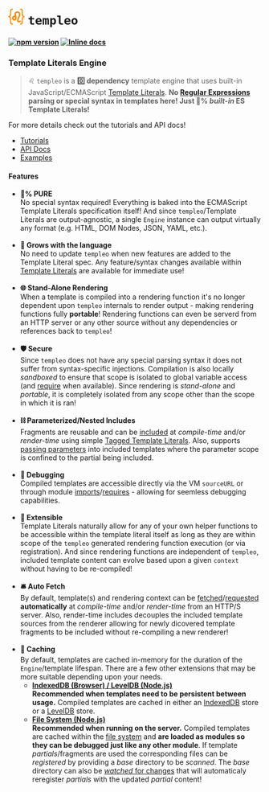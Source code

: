 <b class="jsdocp-remove-me">

# ![](https://raw.githubusercontent.com/ugate/templeo/master/jsdocp/static/favicon-32x32.png) `templeo`

[![npm version](https://badgen.net/npm/v/templeo?color=orange&icon=npm)](https://www.npmjs.com/package/templeo)
[![Inline docs](https://inch-ci.org/github/ugate/templeo.svg?branch=master)](https://inch-ci.org/github/ugate/templeo)

</b>

### Template Literals Engine
> ♌ `templeo` is a __0️⃣ dependency__ template engine that uses built-in JavaScript/ECMAScript [Template Literals](https://developer.mozilla.org/en-US/docs/Web/JavaScript/Reference/Template_literals). __No [Regular Expressions](https://developer.mozilla.org/en-US/docs/Web/JavaScript/Guide/Regular_Expressions) parsing or special syntax in templates here! Just 💯% _built-in_ ES Template Literals!__

For more details check out the tutorials and API docs!

* [Tutorials](https://ugate.github.io/templeo/tutorial-1-basics.html)
* [API Docs](https://ugate.github.io/templeo/module-templeo-Engine.html)
* [Examples](https://ugate.github.io/templeo/tutorial-3-examples.html)

#### Features
- __💯% PURE__ <br>
No special syntax required! Everything is baked into the ECMAScript Template Literals specification itself! And since `templeo`/Template Literals are output-agnostic, a single `Engine` instance can output virtually any format (e.g. HTML, DOM Nodes, JSON, YAML, etc.).<br><br>
- __🌱 Grows with the language__ <br>
No need to update `templeo` when new features are added to the Template Literal spec. Any feature/syntax changes available within [Template Literals](https://developer.mozilla.org/en-US/docs/Web/JavaScript/Reference/Template_literals) are available for immediate use!<br><br>
- __🌐 Stand-Alone Rendering__ <br>
When a template is compiled into a rendering function it's no longer dependent upon `templeo` internals to render output - making rendering functions fully __portable__! Rendering functions can even be serverd from an HTTP server or any other source without any dependencies or references back to `templeo`!<br><br>
- __🛡️ Secure__ <br>
Since `templeo` does not have any special parsing syntax it does not suffer from syntax-specific injections. Compilation is also locally _sandboxed_ to ensure that scope is isolated to global variable access (and [require](https://nodejs.org/api/modules.html#modules_require) when available). Since rendering is _stand-alone_ and _portable_, it is completely isolated from any scope other than the scope in which it is ran!<br><br>
- __⛓️ Parameterized/Nested Includes__ <br>
Fragments are reusable and can be [included](https://ugate.github.io/templeo/tutorial-1-basics.html#include) at _compile-time_ and/or _render-time_ using simple [Tagged Template Literals](https://developer.mozilla.org/en-US/docs/Web/JavaScript/Reference/Template_literals#Tagged_templates). Also, supports [passing parameters](https://ugate.github.io/templeo/tutorial-1-basics.html#include-params) into included templates where the parameter scope is confined to the partial being included.<br><br>
- __🐞 Debugging__ <br>
Compiled templates are accessible directly via the VM `sourceURL` or through module [imports](https://developer.mozilla.org/en-US/docs/Web/JavaScript/Reference/Statements/import)/[requires](https://nodejs.org/api/modules.html#modules_require) - allowing for seemless debugging capabilities. <br><br>
- __🧠 Extensible__ <br>
Template Literals naturally allow for any of your own helper functions to be accessible within the template literal itself as long as they are within scope of the `templeo` generated rendering function execution (or via registration). And since rendering functions are independent of `templeo`, included template content can evolve based upon a given `context` without having to be re-compiled!<br><br>
- __🛎️ Auto Fetch__ <br>
By default, template(s) and rendering context can be [fetched](https://developer.mozilla.org/en-US/docs/Web/API/Fetch_API)/[requested](https://nodejs.org/api/https.html#https_https_request_url_options_callback) __automatically__ at _compile-time_ and/or _render-time_ from an HTTP/S server. Also, render-time includes decouples the included template sources from the renderer allowing for newly dicovered template fragments to be included without re-compiling a new renderer!<br><br>
- __🏧 Caching__ <sub id="caching"></sub><br>
By default, templates are cached in-memory for the duration of the `Engine`/template lifespan. There are a few other extensions that may be more suitable depending upon your needs.
  - __[IndexedDB (Browser) / LevelDB (Node.js)](https://ugate.github.io/templeo/tutorial-1-cache.html#db)__<br>
  __Recommended when templates need to be persistent between usage.__ Compiled templates are cached in either an [IndexedDB](https://developer.mozilla.org/en-US/docs/Web/API/IndexedDB_API) store or a [LevelDB](https://www.npmjs.com/package/level) store.
  - __[File System (Node.js)](https://ugate.github.io/templeo/tutorial-1-cache.html#files)__<br>
  __Recommended when running on the server.__ Compiled templates are cached within the [file system](https://nodejs.org/api/fs.html) and __are loaded as modules so they can be debugged just like any other module__. If template _partials_/fragments are used the corresponding files can be _registered_ by providing a _base_ directory to be _scanned_. The _base_ directory can also be [_watched_ for changes](module-templeo_options.html) that will automaticaly reregister _partials_ with the updated _partial_ content!